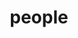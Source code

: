 ---
layout: people
title: people
people:
  - name: Kate Mills
    image: Kate.jpg
    email: klmills@uoregon.edu
    body: Kate leads the Developing Brains in Context Lab. She is a first generation student from Louisville KY and received her PhD from University College London in 2015. Her favorite part of science is working with good people to figure out things about development. [CV](/assets/papers/KathrynLMills_CV.pdf)
  - name: Grant Sandler
    image: Grant.jpg
    email: gsandler@uoregon.edu
    body:  Grant is the lab manager of the Developing Brains in Context Lab. He graduated from the University of Oregon with a B.S. in psychology in 2022. He enjoys working with youth and recently spent 11 months as a Juvenile Justice Specialist for the Martin Luther King Jr. Education Center in Lane County. Grant’s one day hopes obtain a PhD in clinical developmental psychology. Research interests of his include racism prevention, social and cognitive neuroscience, mentalization, and how trauma and environmental influences impacts child development and behavior. Additionally, Grant would like to research Mentalization-based therapy (MBT). An overarching goal for Grant is to increase access to mental health treatment for all individuals.
  - name: Lucy Whitmore
    image: Lucy.png
    email: lwhitmor@uoregon.edu
    body: Lucy Whitmore is a graduate student and former lab manager of the Developing Brains in Context Lab. She graduated from UC Berkeley with a degree in Cognitive Science. She is interested in how adolescents create flexible behavioral strategies to navigate the world around them, and how these strategies may be affected by social connections and their environment. She is currently working on a project validating the machine-learning based metric of brain maturity called BrainAGE [CV](/assets/papers/WhitmoreCVSept2020.pdf)
  - name: Victoria Guazzelli Williamson
    image: Victoria.png
    email: vgw@uoregon.edu
    body: Victoria is a clinical psychology PhD student interested in social cognitive and brain development across adolescence, with an emphasis on how this development impacts mental health (such as internalizing disorders) and physical health (such as obesity). Victoria takes a mixed methods approach to this research blending experimental with longitudinal and observational work and using tools such as task-based fMRI, clinical interviews, and ecological momentary assessment to form a holistic understanding of this development. Victoria’s most recent work focuses on how adolescents’ views of others interact with their understanding of themselves--and how facets of this cross-talk may relate to risk for internalizing disorders. A long-term goal of her research is to develop interventions and influence policies that equitably promote positive development, wellbeing, and health for all adolescents. [CV](/assets/papers/Guazzelli_Williamson_CV.pdf)
  - name: Elizabeth McNeilly
    image: Elizabeth.jpg
    email: emcneill@uoregon.edu
    body: Elizabeth McNeilly is a clinical psychology PhD student focusing on the intersection of adolescent development and internalizing psychopathology. In collaboration with researchers at UCLA and UC Berkeley, Elizabeth is currently investigating the [role of neural and behavioral reward processes in the association of early puberty and internalizing symptoms in the ABCD Study](https://osf.io/7u3jt/). Under the supervision of Kate and Dr. Nick Allen, Elizabeth is also exploring linguistic features in daily digital social communication and the associations with well-being and internalizing symptoms in adolescent girls. An overarching aim of her work is to explore the social, cognitive, and affective processes that undergo immense development in the brain during adolescence, conferring potential risk for internalizing psychopathology, but also an opportunity for targeted intervention and the improvement of adolescents’ well-being.
  - name: Madison Root
    image: Madison.jpg
    email: mroot@uoregon.edu
    body:  Madison is an undergraduate at the University of Oregon pursuing a B.S. in Human Physiology with a minor in chemistry with the goal of obtaining a career in medicine. Originally from am from West Linn, Oregon, Madison is a proud recipient of the Pathway Oregon grants and scholarships. Madison is working with Victoria on a pre-registered study investigating how social status relates to mentalizing and mental health in young women.
  - name: Alumni
    image: Jeya.jpg
    body: Our Alumni have their own page [here!](https://devbrainlab.org/alumni)
---